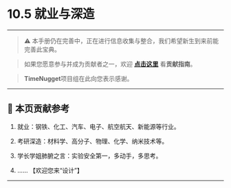 # 10.5 就业与深造

---

> ⚠️ 本手册仍在完善中，正在进行信息收集与整合，我们希望新生到来前能完善此宝典。  

> 如果您愿意参与并成为贡献者之一，欢迎 **[点击这里](/CONTRIBUTING.md)** 看**贡献指南**。

> **TimeNugget**项目组在此向您表示感谢。

---

## 📌 本页贡献参考

1. 就业：钢铁、化工、汽车、电子、航空航天、新能源等行业。

2. 考研深造：材料学、高分子、物理、化学、纳米技术等。

3. 学长学姐肺腑之言：实验安全第一，多动手，多思考。

4. ……  【欢迎您来“设计”】

---
